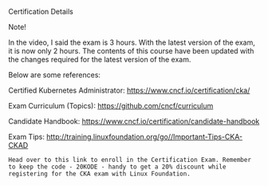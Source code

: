 Certification Details

Note!

In the video, I said the exam is 3 hours. With the latest version of the exam, it is now only 2 hours. The contents of this course have been updated with the changes required for the latest version of the exam.


Below are some references:

Certified Kubernetes Administrator: https://www.cncf.io/certification/cka/

Exam Curriculum (Topics): https://github.com/cncf/curriculum

Candidate Handbook: https://www.cncf.io/certification/candidate-handbook

Exam Tips: http://training.linuxfoundation.org/go//Important-Tips-CKA-CKAD


    Head over to this link to enroll in the Certification Exam. Remember to keep the code - 20KODE - handy to get a 20% discount while registering for the CKA exam with Linux Foundation.

